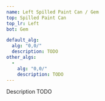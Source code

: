 ```yaml
---
name: Left Spilled Paint Can / Gem
top: Spilled Paint Can
top_lr: Left
bot: Gem

default_alg:
  alg: "0,0/"
  description: TODO
other_algs:
  -
    alg: "0,0/"
    description: TODO
---
```


Description TODO

